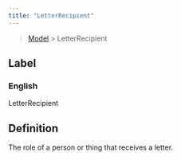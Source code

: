 ```yaml
---
title: "LetterRecipient"
---
```


> [Model](./../) > LetterRecipient

## Label

### English
LetterRecipient


## Definition
The role of a person or thing that receives a letter. 


    

